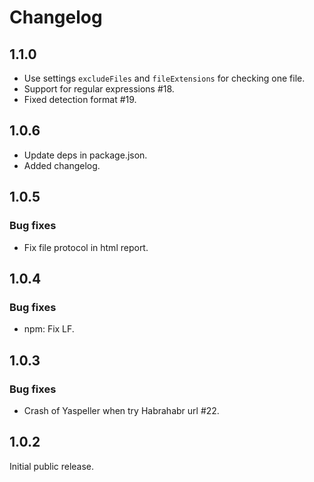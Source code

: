 # Changelog

## 1.1.0
+ Use settings `excludeFiles` and `fileExtensions` for checking one file.
+ Support for regular expressions #18.
+ Fixed detection format #19.

## 1.0.6
- Update deps in package.json.
- Added changelog.

## 1.0.5
### Bug fixes
- Fix file protocol in html report.

## 1.0.4
### Bug fixes
- npm: Fix LF.


## 1.0.3
### Bug fixes
- Crash of Yaspeller when try Habrahabr url #22.

## 1.0.2
Initial public release.
